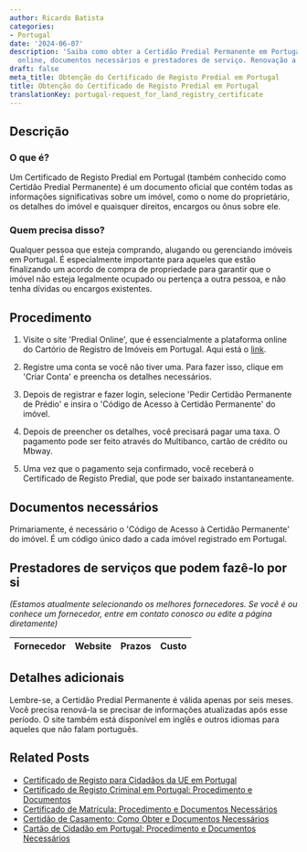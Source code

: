 ```yaml
---
author: Ricardo Batista
categories:
- Portugal
date: '2024-06-07'
description: 'Saiba como obter a Certidão Predial Permanente em Portugal: procedimento
  online, documentos necessários e prestadores de serviço. Renovação a cada seis meses.'
draft: false
meta_title: Obtenção do Certificado de Registo Predial em Portugal
title: Obtenção do Certificado de Registo Predial em Portugal
translationKey: portugal-request_for_land_registry_certificate
---
```



## Descrição

### O que é?
Um Certificado de Registo Predial em Portugal (também conhecido como Certidão Predial Permanente) é um documento oficial que contém todas as informações significativas sobre um imóvel, como o nome do proprietário, os detalhes do imóvel e quaisquer direitos, encargos ou ônus sobre ele.

### Quem precisa disso?
Qualquer pessoa que esteja comprando, alugando ou gerenciando imóveis em Portugal. É especialmente importante para aqueles que estão finalizando um acordo de compra de propriedade para garantir que o imóvel não esteja legalmente ocupado ou pertença a outra pessoa, e não tenha dívidas ou encargos existentes.

## Procedimento

1. Visite o site 'Predial Online', que é essencialmente a plataforma online do Cartório de Registro de Imóveis em Portugal. Aqui está o [link](https://www.predialonline.pt/PredialOnline/).

2. Registre uma conta se você não tiver uma. Para fazer isso, clique em 'Criar Conta' e preencha os detalhes necessários.

3. Depois de registrar e fazer login, selecione 'Pedir Certidão Permanente de Prédio' e insira o 'Código de Acesso à Certidão Permanente' do imóvel.

4. Depois de preencher os detalhes, você precisará pagar uma taxa. O pagamento pode ser feito através do Multibanco, cartão de crédito ou Mbway.

5. Uma vez que o pagamento seja confirmado, você receberá o Certificado de Registo Predial, que pode ser baixado instantaneamente.

## Documentos necessários

Primariamente, é necessário o 'Código de Acesso à Certidão Permanente' do imóvel. É um código único dado a cada imóvel registrado em Portugal.

## Prestadores de serviços que podem fazê-lo por si
_(Estamos atualmente selecionando os melhores fornecedores. Se você é ou conhece um fornecedor, entre em contato conosco ou edite a página diretamente)_

| Fornecedor      |     Website     |     Prazos       |       Custo      |
| --------------- | --------------- |  :-------------: | :-------------: |

## Detalhes adicionais
Lembre-se, a Certidão Predial Permanente é válida apenas por seis meses. Você precisa renová-la se precisar de informações atualizadas após esse período.
O site também está disponível em inglês e outros idiomas para aqueles que não falam português.


## Related Posts

- [Certificado de Registo para Cidadãos da UE em Portugal](https://tramitit.com/pt/guides/portugal/pedido_de_certificado_de_registo_de_cidadao_da_uniao_europeia/)
- [Certificado de Registo Criminal em Portugal: Procedimento e Documentos](https://tramitit.com/pt/guides/portugal/pedido_de_certificado_de_registo_criminal/)
- [Certificado de Matrícula: Procedimento e Documentos Necessários](https://tramitit.com/pt/guides/portugal/pedido_de_certificado_de_matricula/)
- [Certidão de Casamento: Como Obter e Documentos Necessários](https://tramitit.com/pt/guides/portugal/pedido_de_certidao_de_casamento/)
- [Cartão de Cidadão em Portugal: Procedimento e Documentos Necessários](https://tramitit.com/pt/guides/portugal/pedido_de_cartao_de_cidadao/)